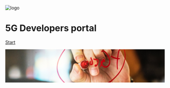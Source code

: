 <!-- _coverpage.md -->

![logo](https://www.telefonica.com/telefonica-theme/images/dFront/modules/mod_footer/logo_telefonica_azul.png)

# 5G Developers portal

[ Start ](Readme.md)

<!-- background image -->

![](adult-agency-analyzing-1056557.R.jpg)
